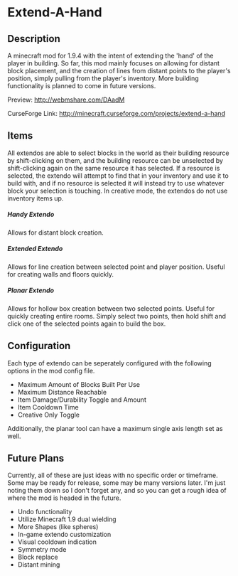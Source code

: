 # Extend-A-Hand
## Description
A minecraft mod for 1.9.4 with the intent of extending the 'hand' of the player in building. So far, this mod mainly focuses on allowing for distant block placement, and the creation of lines from distant points to the player's position, simply pulling from the player's inventory. More building functionality is planned to come in future versions.

Preview: http://webmshare.com/DAadM

CurseForge Link: http://minecraft.curseforge.com/projects/extend-a-hand

## Items
All extendos are able to select blocks in the world as their building resource by shift-clicking on them, and the building resource can be unselected by shift-clicking again on the same resource it has selected. If a resource is selected, the extendo will attempt to find that in your inventory and use it to build with, and if no resource is selected it will instead try to use whatever block your selection is touching. In creative mode, the extendos do not use inventory items up.
##### Handy Extendo
Allows for distant block creation.
##### Extended Extendo
Allows for line creation between selected point and player position. Useful for creating walls and floors quickly.
##### Planar Extendo
Allows for hollow box creation between two selected points. Useful for quickly creating entire rooms. Simply select two points, then hold shift and click one of the selected points again to build the box.

## Configuration
Each type of extendo can be seperately configured with the following options in the mod config file.
- Maximum Amount of Blocks Built Per Use
- Maximum Distance Reachable
- Item Damage/Durability Toggle and Amount
- Item Cooldown Time
- Creative Only Toggle

Additionally, the planar tool can have a maximum single axis length set as well.

## Future Plans
Currently, all of these are just ideas with no specific order or timeframe. Some may be ready for release, some may be many versions later. I'm just noting them down so I don't forget any, and so you can get a rough idea of where the mod is headed in the future.
- Undo functionality
- Utilize Minecraft 1.9 dual wielding
- More Shapes (like spheres)
- In-game extendo customization
- Visual cooldown indication
- Symmetry mode
- Block replace
- Distant mining

